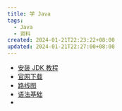 ```yaml
---
title: 学 Java
tags:
  - Java
  - 资料
created: 2024-01-21T22:23:22+08:00
updated: 2024-01-21T22:27:00+08:00
---
```

- [安装 JDK 教程](https://javabetter.cn/overview/jdk-install-config.html)
- [官网下载](https://www.oracle.com/java/technologies/downloads/)
- [路线图](https://roadmap.sh/java)
- [语法基础](https://javabetter.cn/basic-extra-meal/48-keywords.html)
- 